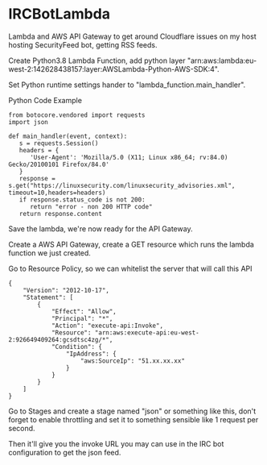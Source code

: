 # IRCBotLambda
Lambda and AWS API Gateway to get around Cloudflare issues on my host hosting SecurityFeed bot, getting RSS feeds.

Create Python3.8 Lambda Function, add python layer "arn:aws:lambda:eu-west-2:142628438157:layer:AWSLambda-Python-AWS-SDK:4".

Set Python runtime settings hander to "lambda_function.main_handler".

Python Code Example
```
from botocore.vendored import requests
import json

def main_handler(event, context):
   s = requests.Session()
   headers = {
      'User-Agent': 'Mozilla/5.0 (X11; Linux x86_64; rv:84.0) Gecko/20100101 Firefox/84.0'
   }
   response = s.get("https://linuxsecurity.com/linuxsecurity_advisories.xml", timeout=10,headers=headers)
   if response.status_code is not 200:
      return "error - non 200 HTTP code"
   return response.content
```

Save the lambda, we're now ready for the API Gateway.

Create a AWS API Gateway, create a GET resource which runs the lambda function we just created.

Go to Resource Policy, so we can whitelist the server that will call this API
```
{
    "Version": "2012-10-17",
    "Statement": [
        {
            "Effect": "Allow",
            "Principal": "*",
            "Action": "execute-api:Invoke",
            "Resource": "arn:aws:execute-api:eu-west-2:926649409264:gcsdtsc4zg/*",
            "Condition": {
                "IpAddress": {
                    "aws:SourceIp": "51.xx.xx.xx"
                }
            }
        }
    ]
}
```

Go to Stages and create a stage named "json" or something like this, don't forget to enable throttling and set it to something sensible like 1 request per second.

Then it'll give you the invoke URL you may can use in the IRC bot configuration to get the json feed.
